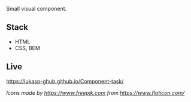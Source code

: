 Small visual component. 

## Stack
- HTML
- CSS, BEM

## Live
https://lukasp-ghub.github.io/Component-task/


*Icons made by https://www.freepik.com from https://www.flaticon.com/*
